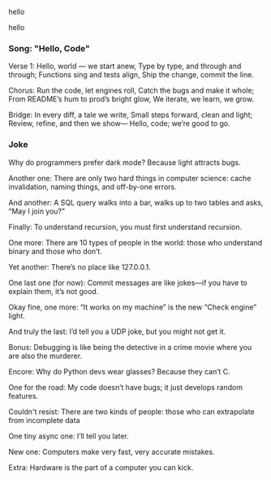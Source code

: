 
hello

hello

### Song: "Hello, Code"

Verse 1:
Hello, world — we start anew,
Type by type, and through and through;
Functions sing and tests align,
Ship the change, commit the line.

Chorus:
Run the code, let engines roll,
Catch the bugs and make it whole;
From README’s hum to prod’s bright glow,
We iterate, we learn, we grow.

Bridge:
In every diff, a tale we write,
Small steps forward, clean and light;
Review, refine, and then we show—
Hello, code; we’re good to go.


### Joke

Why do programmers prefer dark mode? Because light attracts bugs.

Another one: There are only two hard things in computer science: cache invalidation, naming things, and off-by-one errors.

And another: A SQL query walks into a bar, walks up to two tables and asks, “May I join you?”

Finally: To understand recursion, you must first understand recursion.

One more: There are 10 types of people in the world: those who understand binary and those who don’t.

Yet another: There’s no place like 127.0.0.1.

One last one (for now): Commit messages are like jokes—if you have to explain them, it’s not good.

Okay fine, one more: “It works on my machine” is the new “Check engine” light.

And truly the last: I’d tell you a UDP joke, but you might not get it.

Bonus: Debugging is like being the detective in a crime movie where you are also the murderer.

Encore: Why do Python devs wear glasses? Because they can’t C.

One for the road: My code doesn’t have bugs; it just develops random features.

Couldn't resist: There are two kinds of people: those who can extrapolate from incomplete data

One tiny async one: I’ll tell you later.

New one: Computers make very fast, very accurate mistakes.

Extra: Hardware is the part of a computer you can kick.


